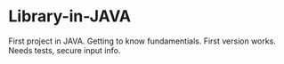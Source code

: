 # Library-in-JAVA

First project in JAVA. Getting to know fundamentials.
First version works. Needs tests, secure input info.


